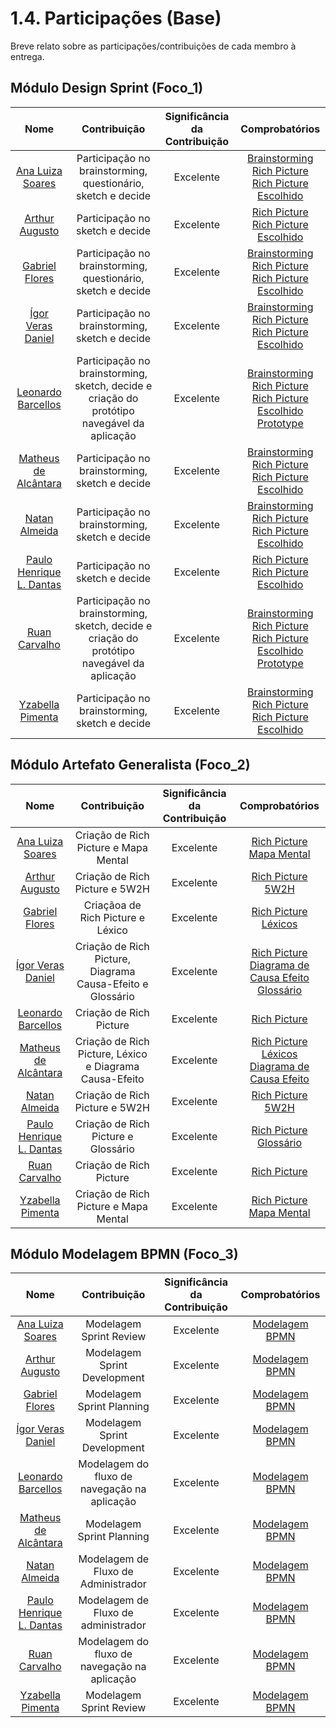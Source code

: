# 1.4. Participações (Base)

Breve relato sobre as participações/contribuições de cada membro à entrega. 

## Módulo Design Sprint (Foco_1)

| Nome | Contribuição | Significância da Contribuição | Comprobatórios |
|:----:|:--------:|:-------------:|:------------:|
| [Ana Luiza Soares](https://github.com/Ana-Luiza-SC) | Participação no brainstorming, questionário, sketch e decide | Excelente | [Brainstorming](./1.1.1.1.Brainstorming.md) </br> [Rich Picture](./1.1.2.1.RichPicture.md) </br> [Rich Picture Escolhido](./1.1.2.1.RichPicture.md)  |
| [Arthur Augusto](https://github.com/arthur-augusto) | Participação no sketch e decide | Excelente | [Rich Picture](./1.1.2.1.RichPicture.md) </br> [Rich Picture Escolhido](./1.1.2.1.RichPicture.md) |
| [Gabriel Flores](https://github.com/Gabrielfcoelho) | Participação no brainstorming, questionário, sketch e decide | Excelente | [Brainstorming](./1.1.1.1.Brainstorming.md) </br> [Rich Picture](./1.1.2.1.RichPicture.md) </br> [Rich Picture Escolhido](./1.1.2.1.RichPicture.md) |
| [Ígor Veras Daniel](https://github.com/igorvdaniel) | Participação no brainstorming, sketch e decide | Excelente | [Brainstorming](./1.1.1.1.Brainstorming.md) </br> [Rich Picture](./1.1.2.1.RichPicture.md) </br> [Rich Picture Escolhido](./1.1.2.1.RichPicture.md) |
| [Leonardo Barcellos](https://github.com/oyLeonardo) | Participação no brainstorming, sketch, decide e criação do protótipo navegável da aplicação | Excelente | [Brainstorming](./1.1.1.1.Brainstorming.md) </br> [Rich Picture](./1.1.2.1.RichPicture.md) </br> [Rich Picture Escolhido](./1.1.2.1.RichPicture.md) </br> [Prototype](./1.1.Prototipacao.md) |
| [Matheus de Alcântara](https://github.com/matheusdealcantara) | Participação no brainstorming, sketch e decide | Excelente | [Brainstorming](./1.1.1.1.Brainstorming.md) </br> [Rich Picture](./1.1.2.1.RichPicture.md) </br> [Rich Picture Escolhido](./1.1.2.1.RichPicture.md) |
| [Natan Almeida](https://github.com/natanalmeida03) | Participação no brainstorming, sketch e decide  | Excelente | [Brainstorming](./1.1.1.1.Brainstorming.md) </br> [Rich Picture](./1.1.2.1.RichPicture.md) </br> [Rich Picture Escolhido](./1.1.2.1.RichPicture.md) |
| [Paulo Henrique L. Dantas](https://github.com/Nanashii76) | Participação no sketch e decide  | Excelente |[Rich Picture](./1.1.2.1.RichPicture.md) </br> [Rich Picture Escolhido](./1.1.2.1.RichPicture.md) |
| [Ruan Carvalho](https://github.com/Ruan-Carvalho) | Participação no brainstorming, sketch, decide  e criação do protótipo navegável da aplicação | Excelente | [Brainstorming](./1.1.1.1.Brainstorming.md) </br> [Rich Picture](./1.1.2.1.RichPicture.md) </br> [Rich Picture Escolhido](./1.1.2.1.RichPicture.md) </br> [Prototype](./1.1.Prototipacao.md) |
| [Yzabella Pimenta](https://github.com/redjsun) | Participação no brainstorming, sketch e decide  | Excelente | [Brainstorming](./1.1.1.1.Brainstorming.md) </br> [Rich Picture](./1.1.2.1.RichPicture.md) </br> [Rich Picture Escolhido](./1.1.2.1.RichPicture.md) |


## Módulo Artefato Generalista (Foco_2)

| Nome | Contribuição | Significância da Contribuição | Comprobatórios |
|:----:|:--------:|:-------------:|:------------:|
| [Ana Luiza Soares](https://github.com/Ana-Luiza-SC) | Criação de Rich Picture e Mapa Mental | Excelente | [Rich Picture](./1.1.2.1.RichPicture.md) </br> [Mapa Mental](./1.2.2.MapaMental.md) |
| [Arthur Augusto](https://github.com/arthur-augusto) | Criação de Rich Picture e 5W2H | Excelente | [Rich Picture](./1.1.2.1.RichPicture.md) </br> [5W2H](./1.2.1.5w2h.md)|
| [Gabriel Flores](https://github.com/Gabrielfcoelho) | Criaçãoa de Rich Picture e Léxico | Excelente | [Rich Picture](./1.1.2.1.RichPicture.md) </br> [Léxicos](./1.2.2.Lexicos.md)|
| [Ígor Veras Daniel](https://github.com/igorvdaniel) | Criação de Rich Picture, Diagrama Causa-Efeito e Glossário | Excelente | [Rich Picture](./1.1.2.1.RichPicture.md) </br> [Diagrama de Causa Efeito](./1.1.1.1.DiagramaCausaEfeito.md) </br> [Glossário](./1.1.1.8.Vocabulario.md)|
| [Leonardo Barcellos](https://github.com/oyLeonardo) | Criação de Rich Picture | Excelente |  [Rich Picture](./1.1.2.1.RichPicture.md) |
| [Matheus de Alcântara](https://github.com/matheusdealcantara) | Criação de Rich Picture, Léxico e Diagrama Causa-Efeito| Excelente | [Rich Picture](./1.1.2.1.RichPicture.md) </br> [Léxicos](./1.2.2.Lexicos.md) </br> [Diagrama de Causa Efeito](./1.1.1.1.DiagramaCausaEfeito.md)|
| [Natan Almeida](https://github.com/natanalmeida03) | Criação de Rich Picture e 5W2H | Excelente | [Rich Picture](./1.1.2.1.RichPicture.md) </br> [5W2H](./1.2.1.5w2h.md)|
| [Paulo Henrique L. Dantas](https://github.com/Nanashii76) | Criação de Rich Picture e Glossário | Excelente | [Rich Picture](./1.1.2.1.RichPicture.md) </br> [Glossário](./1.1.1.8.Vocabulario.md)|
| [Ruan Carvalho](https://github.com/Ruan-Carvalho) | Criação de Rich Picture | Excelente | [Rich Picture](./1.1.2.1.RichPicture.md) |
| [Yzabella Pimenta](https://github.com/redjsun) | Criação de Rich Picture e Mapa Mental| Excelente | [Rich Picture](./1.1.2.1.RichPicture.md) </br> [Mapa Mental](./1.2.2.MapaMental.md) |


## Módulo Modelagem BPMN (Foco_3)

| Nome | Contribuição | Significância da Contribuição | Comprobatórios |
|:----:|:--------:|:-------------:|:------------:|
| [Ana Luiza Soares](https://github.com/Ana-Luiza-SC) | Modelagem Sprint Review | Excelente | [Modelagem BPMN](./1.3.ModelagemBPMN.md) |
| [Arthur Augusto](https://github.com/arthur-augusto) | Modelagem Sprint Development | Excelente | [Modelagem BPMN](./1.3.ModelagemBPMN.md) |
| [Gabriel Flores](https://github.com/Gabrielfcoelho) | Modelagem Sprint Planning | Excelente | [Modelagem BPMN](./1.3.ModelagemBPMN.md) |
| [Ígor Veras Daniel](https://github.com/igorvdaniel) | Modelagem Sprint Development | Excelente | [Modelagem BPMN](./1.3.ModelagemBPMN.md) |
| [Leonardo Barcellos](https://github.com/oyLeonardo) | Modelagem do fluxo de navegação na aplicação | Excelente | [Modelagem BPMN](./1.3.ModelagemBPMN.md) |
| [Matheus de Alcântara](https://github.com/matheusdealcantara) | Modelagem Sprint Planning | Excelente | [Modelagem BPMN](./1.3.ModelagemBPMN.md) |
| [Natan Almeida](https://github.com/natanalmeida03) | Modelagem de Fluxo de Administrador | Excelente | [Modelagem BPMN](./1.3.ModelagemBPMN.md) |
| [Paulo Henrique L. Dantas](https://github.com/Nanashii76) | Modelagem de Fluxo de administrador | Excelente | [Modelagem BPMN](./1.3.ModelagemBPMN.md) |
| [Ruan Carvalho](https://github.com/Ruan-Carvalho) | Modelagem do fluxo de navegação na aplicação | Excelente | [Modelagem BPMN](./1.3.ModelagemBPMN.md) |
| [Yzabella Pimenta](https://github.com/redjsun) | Modelagem Sprint Review | Excelente | [Modelagem BPMN](./1.3.ModelagemBPMN.md) |
